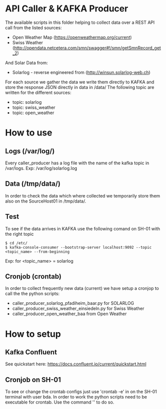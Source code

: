 # API Caller & KAFKA Producer
The available scripts in this folder helping to collect data over a REST API call from the listed sources:

- Open Weather Map (https://openweathermap.org/current)
- Swiss Weather (http://opendata.netcetera.com/smn/swagger#!/smn/getSmnRecord_get_2)

And Solar Data from:

- Solarlog - reverse engineered from (http://winsun.solarlog-web.ch)

For each source we gather the data we write them directly to KAFKA and store the response JSON directly in data in /data/
The following topic are written for the different sources:
- topic: solarlog
- topic: swiss_weather
- topic: open_weather
# How to use
## Logs (/var/log/)
Every caller_producer has a log file with the name of the kafka topic in /var/logs.
Exp: /var/log/solarlog.log

## Data (/tmp/data/)
In order to check the data which where collected we temporarily store them also on the SourceHost01 in /tmp/data/.

## Test
To see if the data arrives in KAFKA use the following comand on SH-01 with the right topic
````
$ cd /etc/
$ kafka-console-consumer --bootstrap-server localhost:9092 --topic <topic_name> --from-beginning
````

Exp: for <topic_name> = solarlog

## Cronjob (crontab)
In order to collect frequently new data (current) we have setup a cronjop to call the the python scripts:

- caller_producer_solarlog_pfadiheim_baar.py for SOLARLOG
- caller_producer_swiss_weather_einsiedeln.py for Swiss Weather
- caller_producer_open_weather_baa from Open Weather
# How to setup
## Kafka Confluent
See quickstart here: https://docs.confluent.io/current/quickstart.html

## Cronjob on SH-01
To see or change the crontab configs just use 'crontab -e' in on the SH-01 terminal with user bda.
In order to work the python scripts need to be executable for crontab. 
Use the command '' to do so.
